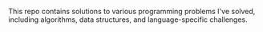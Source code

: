 This repo contains solutions to various programming problems I've solved, including algorithms, data structures, and language-specific challenges.
